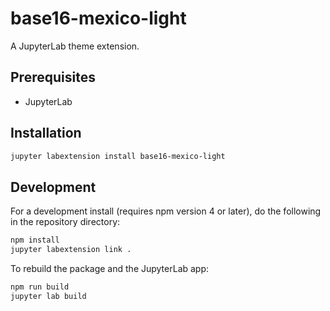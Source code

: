 # base16-mexico-light

A JupyterLab theme extension.

## Prerequisites

* JupyterLab

## Installation

```bash
jupyter labextension install base16-mexico-light
```

## Development

For a development install (requires npm version 4 or later), do the following in the repository directory:

```bash
npm install
jupyter labextension link .
```

To rebuild the package and the JupyterLab app:

```bash
npm run build
jupyter lab build
```
